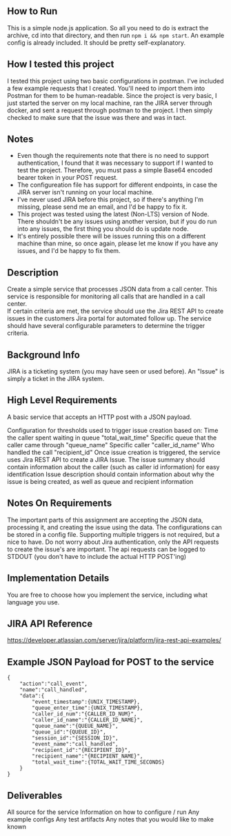 ## How to Run
This is a simple node.js application. So all you need to do is extract the 
archive, cd into that directory, and then run `npm i && npm start`.
An example config is already included. It should be pretty self-explanatory.

## How I tested this project
I tested this project using two basic configurations in postman. I've included a few example requests that I created.
You'll need to import them into Postman for them to be human-readable. Since the project is very basic, I just started the server on my local machine,
ran the JIRA server through docker, and sent a request through postman to the project. I then simply checked to make sure that the issue was there and was in tact.

## Notes
- Even though the requirements note that there is no need to support authentication, I found that it was necessary to support
  if I wanted to test the project. Therefore, you must pass a simple Base64 encoded bearer token in your POST request.
- The configureation file has support for different endpoints, in case the JIRA server isn't running on your local machine.
- I've never used JIRA before this project, so if there's anything I'm missing, please send me an email, and I'd be happy to fix it.
- This project was tested using the latest (Non-LTS) version of Node. There shouldn't be any issues using another version,
  but if you do run into any issues, the first thing you should do is update node.
- It's entirely possible there will be issues running this on a different machine than mine, so once again, please let me know if you have any issues, and I'd be happy to fix them.

Description
-----------
Create a simple service that processes JSON data from a call center.  This service is responsible for monitoring all calls that are handled in a call center.  
If certain criteria are met, the service should use the Jira REST API to create issues in the customers Jira portal for automated follow up.  The service should 
have several configurable parameters to determine the trigger criteria.

Background Info
---------------
JIRA is a ticketing system (you may have seen or used before).  An "Issue" is simply a ticket in the JIRA system.

High Level Requirements
-----------------------
A basic service that accepts an HTTP post with a JSON payload.

Configuration for thresholds used to trigger issue creation based on:
	Time the caller spent waiting in queue "total_wait_time"
	Specific queue that the caller came through "queue_name"
	Specific caller "caller_id_name"
	Who handled the call "recipient_id"
Once issue creation is triggered, the service uses Jira REST API to create a JIRA Issue.
	The issue summary should contain information about the caller (such as caller id information) for easy identification
	Issue description should contain information about why the issue is being created, as well as queue and recipient information

Notes On Requirements
---------------------
The important parts of this assignment are accepting the JSON data, processing it, and creating the issue using the data. 
The configurations can be stored in a config file.  Supporting multiple triggers is not required, but a nice to have.
Do not worry about Jira authentication, only the API requests to create the issue's are important.
The api requests can be logged to STDOUT (you don't have to include the actual HTTP POST'ing)

Implementation Details
----------------------
You are free to choose how you implement the service, including what language you use.

JIRA API Reference
-------------
https://developer.atlassian.com/server/jira/platform/jira-rest-api-examples/

Example JSON Payload for POST to the service
--------------------------------------------
```
{
	"action":"call_event",
	"name":"call_handled",
	"data":{
		"event_timestamp":{UNIX_TIMESTAMP},
		"queue_enter_time":{UNIX_TIMESTAMP},
		"caller_id_num":"{CALLER_ID_NUM}",
		"caller_id_name":"{CALLER_ID_NAME}",
		"queue_name":"{QUEUE_NAME}",
		"queue_id":"{QUEUE_ID}",
		"session_id":"{SESSION_ID}",
		"event_name":"call_handled",
		"recipient_id":"{RECIPIENT_ID}",
		"recipient_name":"{RECIPIENT_NAME}",
		"total_wait_time":{TOTAL_WAIT_TIME_SECONDS}
	}
}
```

Deliverables
------------
All source for the service
Information on how to configure / run
Any example configs
Any test artifacts
Any notes that you would like to make known
